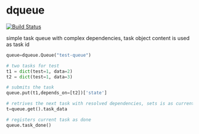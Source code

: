 # dqueue

[![Build Status](https://travis-ci.org/volodymyrss/dqueue.svg?branch=master)](https://travis-ci.org/volodymyrss/dqueue)

simple task queue with complex dependencies, task object content is used as task id

```python
queue=dqueue.Queue("test-queue")

# two tasks for test
t1 = dict(test=1, data=2)
t2 = dict(test=1, data=3)

# submits the task
queue.put(t1,depends_on=[t2])['state']

# retrives the next task with resolved dependencies, sets is as current
t=queue.get().task_data

# registers current task as done
queue.task_done()

```
